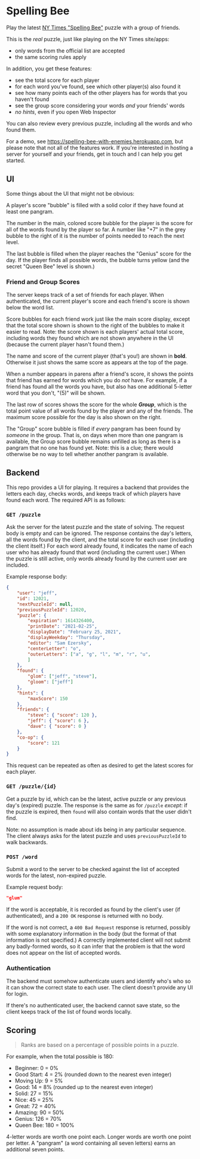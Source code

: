 # Spelling Bee

Play the latest [NY Times "Spelling Bee"](https://www.nytimes.com/puzzles/spelling-bee)
puzzle with a group of friends.

This is the *real* puzzle, just like playing on the NY Times site/apps:

- only words from the official list are accepted
- the same scoring rules apply

In addition, you get these features:

- see the total score for each player
- for each word you've found, see which other player(s) also found it
- see how many points each of the other players has for words that you haven't found
- see the group score considering your words *and* your friends' words
- *no hints*, even if you open Web Inspector

You can also review every previous puzzle, including all the words and who found them.

For a demo, see https://spelling-bee-with-enemies.herokuapp.com, but please note that not all
of the features work. If you're interested in hosting a server for yourself and your friends,
get in touch and I can help you get started.


## UI

Some things about the UI that might not be obvious:

A player's score "bubble" is filled with a solid color if they have found at least one pangram.

The number in the main, colored score bubble for the player is the score for all of the words
found by the player so far. A number like "+7" in the grey bubble to the right of it is the number
of points needed to reach the next level.

The last bubble is filled when the player reaches the "Genius" score for the day. If the player
finds all possible words, the bubble turns yellow (and the secret "Queen Bee" level is shown.)

### Friend and Group Scores

The server keeps track of a set of friends for each player. When authenticated, the current
player's score and each friend's score is shown below the word list.

Score bubbles for each friend work just like the main score display, except that the total score
shown is shown to the right of the bubbles to make it easier to read. Note: the score shown is
each players' actual total score, including words they found which are not shown anywhere in the
UI (because the current player  hasn't found them.)

The name and score of the current player (that's you!) are shown in **bold**. Otherwise it just
shows the same score as appears at the top of the page.

When a number appears in parens after a friend's score, it shows the points that friend
has earned for words which you do *not* have. For example, if a friend has found all the words
you have, but also has one additional 5-letter word that you don't, "(5)" will be shown.

The last row of scores shows the score for the whole ***Group***, which is the total point value
of all words found by the player and any of the friends. The maximum score possible for the day
is also shown on the right.

The "Group" score bubble is filled if *every* pangram has been found by *someone* in the group.
That is, on days when more than one pangram is available, the Group score bubble remains
unfilled as long as there is a pangram that no one has found yet. Note: this is a clue; there
would otherwise be no way to tell whether another pangram is available.


## Backend

This repo provides a UI for playing. It requires a backend that provides the letters each day,
checks words, and keeps track of which players have found each word. The required API is as follows:

### `GET /puzzle`

Ask the server for the latest puzzle and the state of solving. The request body is empty and can be
ignored. The response contains the day's letters, all the words found by the client, and the total
score for each user (including the client itself.) For each word already found, it indicates
the name of each user who has already found that word (including the current user.) When the puzzle
is still active, only words already found by the current user are included.

Example response body:

```json
{
    "user": "jeff",
    "id": 12021,
    "nextPuzzleId": null,
    "previousPuzzleId": 12020,
    "puzzle": {
        "expiration": 1614326400,
        "printDate": "2021-02-25",
        "displayDate": "February 25, 2021",
        "displayWeekday": "Thursday",
        "editor": "Sam Ezersky",
        "centerLetter": "o",
        "outerLetters": ["a", "g", "l", "m", "r", "u",
        ]
    },
    "found": {
        "glom": ["jeff", "steve"],
        "gloom": ["jeff"]
    },
    "hints": {
        "maxScore": 150
    },
    "friends": {
        "steve": { "score": 120 },
        "jeff": { "score": 6 },
        "dave": { "score": 0 }
    },
    "co-op": {
        "score": 121
    }
}
```

This request can be repeated as often as desired to get the latest scores for each player.


### `GET /puzzle/{id}`

Get a puzzle by id, which can be the latest, active puzzle or any previous day's (expired) puzzle.
The response is the same as for `/puzzle` *except*: if the puzzle is expired, then `found` will
also contain words that the user didn't find.

Note: no assumption is made about ids being in any particular sequence. The client always asks
for the latest puzzle and uses `previousPuzzleId` to walk backwards.


### `POST /word`

Submit a word to the server to be checked against the list of accepted words for the latest,
non-expired puzzle.

Example request body:

```json
"glum"
```

If the word is acceptable, it is recorded as found by the client's user (if authenticated), and
a `200 OK` response is returned with no body.

If the word is not correct, a `400 Bad Request` response is returned, possibly with some explanatory
information in the body (but the format of that information is not specified.) A correctly
implemented client will not submit any badly-formed words, so it can infer that the problem is that
the word does not appear on the list of accepted words.


### Authentication

The backend must somehow authenticate users and identify who's who so it can show the correct state
to each user. The client doesn't provide any UI for login.

If there's no authenticated user, the backend cannot save state, so the client keeps track of the list
of found words locally.


## Scoring

> Ranks are based on a percentage of possible points in a puzzle.

For example, when the total possible is 180:

- Beginner: 0 = 0%
- Good Start: 4 = 2% (rounded down to the nearest even integer)
- Moving Up: 9 = 5%
- Good: 14 = 8% (rounded up to the nearest even integer)
- Solid: 27 = 15%
- Nice: 45 = 25%
- Great: 72 = 40%
- Amazing: 90 = 50%
- Genius: 126 = 70%
- Queen Bee: 180 = 100%

4-letter words are worth one point each. Longer words are worth one point per letter.
A "pangram" (a word containing all seven letters) earns an additional seven points.
